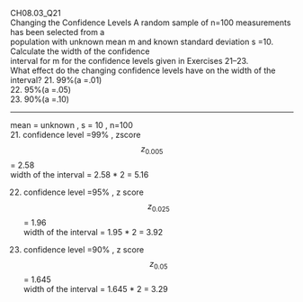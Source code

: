 CH08.03_Q21  
Changing the Confidence Levels A random sample of n=100 measurements has been selected from a  
population with unknown mean m and known standard deviation s =10. Calculate the width of the confidence  
interval for m for the confidence levels given in Exercises 21–23.   
What effect do the changing confidence levels have on the width of the interval?
21. 99%(a =.01)  
22. 95%(a =.05)  
23. 90%(a =.10)  

---
mean = unknown , s = 10  , n=100  
21. confidence level =99% , zscore $$z_{0.005}$$ = 2.58  
    width of the interval = 2.58 * 2 = 5.16

22. confidence level =95% , z score $$z_{0.025}$$= 1.96  
    width of the interval = 1.95 * 2 = 3.92    

22. confidence level =90% , z score  $$z_{0.05}$$ = 1.645  
    width of the interval = 1.645 * 2 = 3.29
